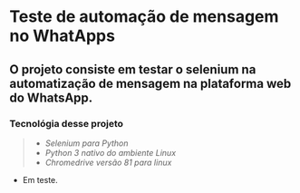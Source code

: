 # Teste de automação de mensagem no WhatApps

## O projeto consiste em testar o selenium na automatização de mensagem na plataforma web do WhatsApp.

### Tecnológia desse projeto 
>  * _Selenium para Python_
> * _Python 3 nativo do ambiente  Linux_
> * _Chromedrive versão 81 para linux_

* Em teste.

